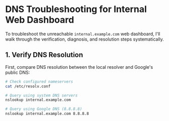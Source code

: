 # DNS Troubleshooting for Internal Web Dashboard

To troubleshoot the unreachable `internal.example.com` web dashboard, I'll walk through the verification, diagnosis, and resolution steps systematically.

## 1. Verify DNS Resolution

First, compare DNS resolution between the local resolver and Google's public DNS:

```bash
# Check configured nameservers
cat /etc/resolv.conf

# Query using system DNS servers
nslookup internal.example.com

# Query using Google DNS (8.8.8.8)
nslookup internal.example.com 8.8.8.8

